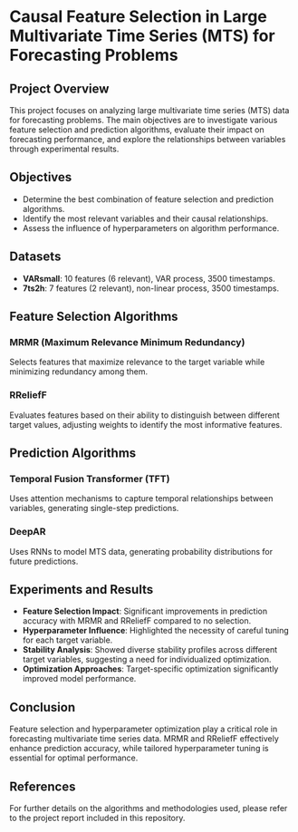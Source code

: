# Causal Feature Selection in Large Multivariate Time Series (MTS) for Forecasting Problems

## Project Overview

This project focuses on analyzing large multivariate time series (MTS) data for forecasting problems. The main objectives are to investigate various feature selection and prediction algorithms, evaluate their impact on forecasting performance, and explore the relationships between variables through experimental results.

## Objectives

- Determine the best combination of feature selection and prediction algorithms.
- Identify the most relevant variables and their causal relationships.
- Assess the influence of hyperparameters on algorithm performance.

## Datasets

- **VARsmall**: 10 features (6 relevant), VAR process, 3500 timestamps.
- **7ts2h**: 7 features (2 relevant), non-linear process, 3500 timestamps.

## Feature Selection Algorithms

### MRMR (Maximum Relevance Minimum Redundancy)

Selects features that maximize relevance to the target variable while minimizing redundancy among them.

### RReliefF

Evaluates features based on their ability to distinguish between different target values, adjusting weights to identify the most informative features.

## Prediction Algorithms

### Temporal Fusion Transformer (TFT)

Uses attention mechanisms to capture temporal relationships between variables, generating single-step predictions.

### DeepAR

Uses RNNs to model MTS data, generating probability distributions for future predictions.

## Experiments and Results

- **Feature Selection Impact**: Significant improvements in prediction accuracy with MRMR and RReliefF compared to no selection.
- **Hyperparameter Influence**: Highlighted the necessity of careful tuning for each target variable.
- **Stability Analysis**: Showed diverse stability profiles across different target variables, suggesting a need for individualized optimization.
- **Optimization Approaches**: Target-specific optimization significantly improved model performance.

## Conclusion

Feature selection and hyperparameter optimization play a critical role in forecasting multivariate time series data. MRMR and RReliefF effectively enhance prediction accuracy, while tailored hyperparameter tuning is essential for optimal performance.

## References

For further details on the algorithms and methodologies used, please refer to the project report included in this repository.

